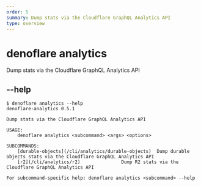 ```yaml
---
order: 5
summary: Dump stats via the Cloudflare GraphQL Analytics API
type: overview
---
```


# denoflare analytics
Dump stats via the Cloudflare GraphQL Analytics API

## --help
```
$ denoflare analytics --help
denoflare-analytics 0.5.1

Dump stats via the Cloudflare GraphQL Analytics API

USAGE:
    denoflare analytics <subcommand> <args> <options>

SUBCOMMANDS:
    [durable-objects](/cli/analytics/durable-objects)  Dump durable objects stats via the Cloudflare GraphQL Analytics API
    [r2](/cli/analytics/r2)               Dump R2 stats via the Cloudflare GraphQL Analytics API

For subcommand-specific help: denoflare analytics <subcommand> --help
```
